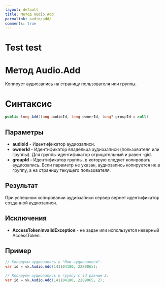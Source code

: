 ```yaml
---
layout: default
title: Метод Audio.Add
permalink: audio/add/
comments: true
---
```


<h1>Test test</h1>

# Метод Audio.Add
Копирует аудиозапись на страницу пользователя или группы.

# Синтаксис
```csharp
public long Add(long audioId, long ownerId, long? groupId = null)
```

## Параметры
+ **audioId** - Идентификатор аудиозаписи.
+ **ownerId** - Идентификатор владельца аудиозаписи (пользователя или группы). Для группы идентификатор отрицательный и равен -gid.
+ **groupId** - Идентификатор группы, в которую следует копировать аудиозапись. Если параметр не указан, аудиозапись копируется не в группу, а на страницу текущего пользователя.

## Результат
При успешном копировании аудиозаписи сервер вернет идентификатор созданной аудиозаписи.

## Исключения
+ **AccessTokenInvalidException** - не задан или используется неверный AccessToken.

## Пример
```csharp
// Копируем аудиозапись в "Мои аудиозаписи".
var id = vk.Audio.Add(141104180, 2289065);

// Копируем аудиозапись в группу с id равным 2.
var id = vk.Audio.Add(141104180, 2289065, 2);
```
